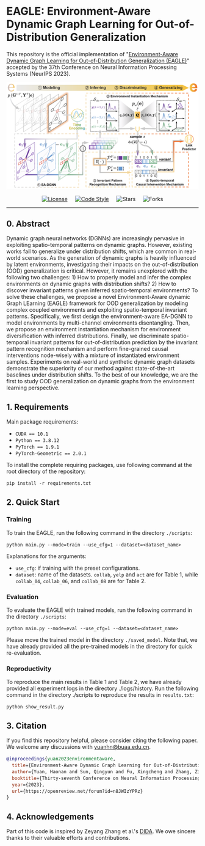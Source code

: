 # EAGLE: Environment-Aware Dynamic Graph Learning for Out-of-Distribution Generalization

This repository is the official implementation of "[Environment-Aware Dynamic Graph Learning for Out-of-Distribution Generalization (EAGLE)](https://openreview.net/forum?id=n8JWIzYPRz)" accepted by the 37th Conference on Neural Information Processing Systems (NeurIPS 2023).

[![Black Logo](framework.png)](https://openreview.net/forum?id=n8JWIzYPRz)
<p align="center">
  <a href="https://github.com/RingBDStack/EAGLE/blob/main/LICENSE"><img alt="License" src="https://img.shields.io/badge/license-MIT-orange" /></a> &nbsp; &nbsp;
  <a href="https://github.com/ambv/black"><img alt="Code Style" src="https://img.shields.io/badge/code%20style-black-000000.svg" /></a> &nbsp; &nbsp;
  <img src="https://img.shields.io/github/stars/RingBDStack/EAGLE?color=yellow&label=Star" alt="Stars" > &nbsp; &nbsp;
  <img src="https://img.shields.io/github/forks/RingBDStack/EAGLE?color=blue&label=Fork" alt="Forks" >
</p>

------

## 0. Abstract

Dynamic graph neural networks (DGNNs) are increasingly pervasive in exploiting spatio-temporal patterns on dynamic graphs. However, existing works fail to generalize under distribution shifts, which are common in real-world scenarios. As the generation of dynamic graphs is heavily influenced by latent environments, investigating their impacts on the out-of-distribution (OOD) generalization is critical. However, it remains unexplored with the following two challenges: 1) How to properly model and infer the complex environments on dynamic graphs with distribution shifts? 2) How to discover invariant patterns given inferred spatio-temporal environments? To solve these challenges, we propose a novel Environment-Aware dynamic Graph LEarning (EAGLE) framework for OOD generalization by modeling complex coupled environments and exploiting spatio-temporal invariant patterns. Specifically, we first design the environment-aware EA-DGNN to model environments by multi-channel environments disentangling. Then, we propose an environment instantiation mechanism for environment diversification with inferred distributions. Finally, we discriminate spatio-temporal invariant patterns for out-of-distribution prediction by the invariant pattern recognition mechanism and perform fine-grained causal interventions node-wisely with a mixture of instantiated environment samples. Experiments on real-world and synthetic dynamic graph datasets demonstrate the superiority of our method against state-of-the-art baselines under distribution shifts. To the best of our knowledge, we are the first to study OOD generalization on dynamic graphs from the environment learning perspective.

## 1. Requirements

Main package requirements:

- `CUDA == 10.1`
- `Python == 3.8.12`
- `PyTorch == 1.9.1`
- `PyTorch-Geometric == 2.0.1`

To install the complete requiring packages, use following command at the root directory of the repository:

```setup
pip install -r requirements.txt
```



## 2. Quick Start

### Training

To train the EAGLE, run the following command in the directory `./scripts`:

```train
python main.py --mode=train --use_cfg=1 --dataset=<dataset_name>
```
Explanations for the arguments:

- `use_cfg`: if training with the preset configurations.
- `dataset`: name of the datasets. `collab`, `yelp` and `act` are for Table 1, while `collab_04`, `collab_06`, and `collab_08` are for Table 2.


### Evaluation

To evaluate the EAGLE with trained models, run the following command in the directory `./scripts`:

```eval
python main.py --mode=eval --use_cfg=1 --dataset=<dataset_name>
```

Please move the trained model in the directory `./saved_model`. Note that, we have already provided all the pre-trained models in the directory for quick re-evaluation.

### Reproductivity

To reproduce the main results in Table 1 and Table 2, we have already provided all experiment logs in the directory ./logs/history. Run the following command in the directory ./scripts to reproduce the results in `results.txt`:

```
python show_result.py
```

## 3. Citation
If you find this repository helpful, please consider citing the following paper. We welcome any discussions with [yuanhn@buaa.edu.cn](mailto:yuanhn@buaa.edu.cn).

```bibtex
@inproceedings{yuan2023environmentaware,
  title={Environment-Aware Dynamic Graph Learning for Out-of-Distribution Generalization},
  author={Yuan, Haonan and Sun, Qingyun and Fu, Xingcheng and Zhang, Ziwei and Ji, Cheng and Peng, Hao and Li, Jianxin},
  booktitle={Thirty-seventh Conference on Neural Information Processing Systems},
  year={2023},
  url={https://openreview.net/forum?id=n8JWIzYPRz}
}
```

## 4. Acknowledgements

Part of this code is inspired by Zeyang Zhang et al.'s [DIDA](https://github.com/wondergo2017/DIDA). We owe sincere thanks to their valuable efforts and contributions.
